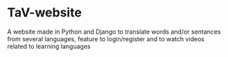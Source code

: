 # TaV-website
A website made in Python and Django to translate words and/or sentances from several languages, feature to login/register and to watch videos related to learning languages

